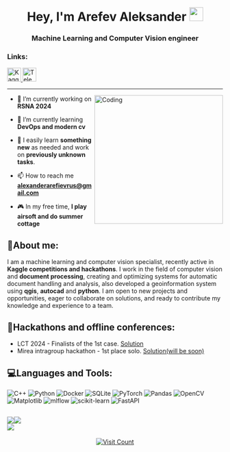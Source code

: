<h1 align="center">Hey, I'm Arefev Aleksander</a> 
<img src="https://github.com/blackcater/blackcater/raw/main/images/Hi.gif" height="32"/></h1>
<h3 align="center">Machine Learning and Computer Vision engineer</h3>

<h3 align="left">Links:</h3>
<p align="left">
  <a href="https://www.kaggle.com/mercurlc" target="_blank">
    <img src="https://www.kaggle.com/static/images/site-logo.png" alt="Kaggle" height="32"/>
  </a>
  <a href="https://t.me/mercuriic" target="_blank">
    <img src="https://upload.wikimedia.org/wikipedia/commons/8/82/Telegram_logo.svg" alt="Telegram" height="32"/>
  </a>
</p>

---
<img align="right" alt="Coding" width="300" src="https://user-images.githubusercontent.com/74038190/212749447-bfb7e725-6987-49d9-ae85-2015e3e7cc41.gif">

- 🔭 I’m currently working on **RSNA 2024**

- 🌱 I’m currently learning **DevOps and modern cv**

- 🚀 I easily learn **something new** as needed and work on **previously unknown tasks**.

- 📫 How to reach me **alexanderarefievrus@gmail.com**

- 🎮 In my free time, **I play airsoft and do summer cottage**

## 📝About me:
I am a machine learning and computer vision specialist, recently active in **Kaggle competitions and hackathons**. I work in the field of computer vision and **document processing**, creating and optimizing systems for automatic document handling and analysis, also developed a geoinformation system using **qgis**, **autocad** and **python**. I am open to new projects and opportunities, eager to collaborate on solutions, and ready to contribute my knowledge and experience to a team.

## 🎯Hackathons and offline conferences:
- LCT 2024 - Finalists of the 1st case. [Solution](https://github.com/Doster-d/SfAPAoMC)
- Mirea intragroup hackathon - 1st place solo. [Solution(will be soon)](https://github.com)

## 💻Languages and Tools:
![C++](https://img.shields.io/badge/c++-%2300599C.svg?style=flat&logo=c%2B%2B&logoColor=white) ![Python](https://img.shields.io/badge/python-3670A0?style=flat&logo=python&logoColor=ffdd54) ![Docker](https://img.shields.io/badge/docker-%230db7ed.svg?style=flat&logo=docker&logoColor=white) ![SQLite](https://img.shields.io/badge/sqlite-%2307405e.svg?style=flat&logo=sqlite&logoColor=white) ![PyTorch](https://img.shields.io/badge/PyTorch-%23EE4C2C.svg?style=flat&logo=PyTorch&logoColor=white) ![Pandas](https://img.shields.io/badge/pandas-%23150458.svg?style=flat&logo=pandas&logoColor=white) ![OpenCV](https://img.shields.io/badge/opencv-%23white.svg?style=flat&logo=opencv&logoColor=white) ![Matplotlib](https://img.shields.io/badge/Matplotlib-%23ffffff.svg?style=flat&logo=Matplotlib&logoColor=black) ![mlflow](https://img.shields.io/badge/mlflow-%23d9ead3.svg?style=flat&logo=numpy&logoColor=blue) ![scikit-learn](https://img.shields.io/badge/scikit--learn-%23F7931E.svg?style=flat&logo=scikit-learn&logoColor=white) ![FastAPI](https://img.shields.io/badge/FastAPI-005571?style=flat&logo=fastapi)

![](https://github-readme-stats.vercel.app/api?username=Mercurlc&theme=dark&hide_border=true&include_all_commits=false&count_private=true)![](https://github-readme-streak-stats.herokuapp.com/?user=Mercurlc&theme=dark&hide_border=true)<br/>
![](https://github-readme-stats.vercel.app/api/top-langs/?username=Mercurlc&theme=dark&hide_border=true&include_all_commits=false&count_private=true&layout=compact)
---

<div align="center">
    <a href="https://visitcount.itsvg.in">
        <img src="https://visitcount.itsvg.in/api?id=Mercurlc&icon=0&color=0" alt="Visit Count">
    </a>
</div>
